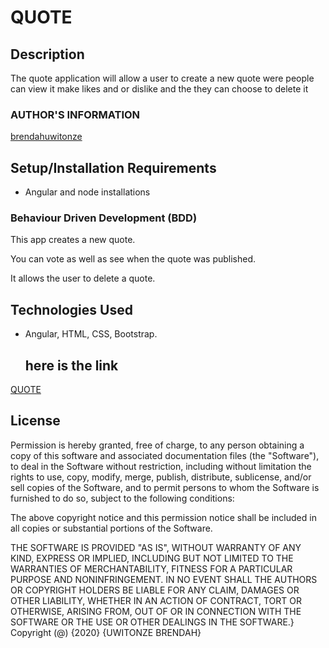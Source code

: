 #   QUOTE

## Description
The quote application will allow a user to create a new quote were people can view it make likes and or dislike and the they can choose to delete it
### AUTHOR'S INFORMATION

[brendahuwitonze](https://github.com/brendahuwitonze)

## Setup/Installation Requirements

* Angular and node installations
### Behaviour Driven Development (BDD)
This app creates a new quote.

You can vote as well as see when the quote was published.

It allows the user to delete a quote.


 ## Technologies Used

* Angular, HTML, CSS, Bootstrap.

  ## here is the link 
[QUOTE](https://brendahuwitonze.github.io/quote/.) 

## License

Permission is hereby granted, free of charge, to any person obtaining a copy
of this software and associated documentation files (the "Software"), to deal
in the Software without restriction, including without limitation the rights
to use, copy, modify, merge, publish, distribute, sublicense, and/or sell
copies of the Software, and to permit persons to whom the Software is
furnished to do so, subject to the following conditions:

The above copyright notice and this permission notice shall be included in all
copies or substantial portions of the Software.

THE SOFTWARE IS PROVIDED "AS IS", WITHOUT WARRANTY OF ANY KIND, EXPRESS OR
IMPLIED, INCLUDING BUT NOT LIMITED TO THE WARRANTIES OF MERCHANTABILITY, 
FITNESS FOR A PARTICULAR PURPOSE AND NONINFRINGEMENT. IN NO EVENT SHALL THE
AUTHORS OR COPYRIGHT HOLDERS BE LIABLE FOR ANY CLAIM, DAMAGES OR OTHER
LIABILITY, WHETHER IN AN ACTION OF CONTRACT, TORT OR OTHERWISE, ARISING FROM, 
OUT OF OR IN CONNECTION WITH THE SOFTWARE OR THE USE OR OTHER DEALINGS IN THE
SOFTWARE.}
Copyright (@) {2020} {UWITONZE BRENDAH}